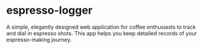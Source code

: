 # espresso-logger
A simple, elegantly designed web application for coffee enthusiasts to track and dial in espresso shots. This app helps you keep detailed records of your espresso-making journey.
